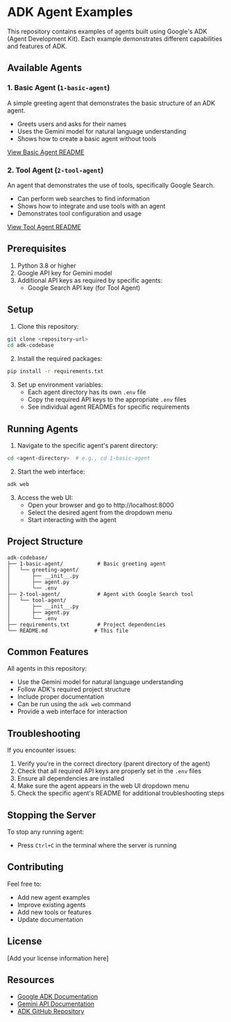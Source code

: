# ADK Agent Examples

This repository contains examples of agents built using Google's ADK (Agent Development Kit). Each example demonstrates different capabilities and features of ADK.

## Available Agents

### 1. Basic Agent (`1-basic-agent`)
A simple greeting agent that demonstrates the basic structure of an ADK agent.
- Greets users and asks for their names
- Uses the Gemini model for natural language understanding
- Shows how to create a basic agent without tools

[View Basic Agent README](1-basic-agent/README.md)

### 2. Tool Agent (`2-tool-agent`)
An agent that demonstrates the use of tools, specifically Google Search.
- Can perform web searches to find information
- Shows how to integrate and use tools with an agent
- Demonstrates tool configuration and usage

[View Tool Agent README](2-tool-agent/README.md)

## Prerequisites

1. Python 3.8 or higher
2. Google API key for Gemini model
3. Additional API keys as required by specific agents:
   - Google Search API key (for Tool Agent)

## Setup

1. Clone this repository:
```bash
git clone <repository-url>
cd adk-codebase
```

2. Install the required packages:
```bash
pip install -r requirements.txt
```

3. Set up environment variables:
   - Each agent directory has its own `.env` file
   - Copy the required API keys to the appropriate `.env` files
   - See individual agent READMEs for specific requirements

## Running Agents

1. Navigate to the specific agent's parent directory:
```bash
cd <agent-directory>  # e.g., cd 1-basic-agent
```

2. Start the web interface:
```bash
adk web
```

3. Access the web UI:
   - Open your browser and go to http://localhost:8000
   - Select the desired agent from the dropdown menu
   - Start interacting with the agent

## Project Structure

```
adk-codebase/
├── 1-basic-agent/           # Basic greeting agent
│   └── greeting-agent/
│       ├── __init__.py
│       ├── agent.py
│       └── .env
├── 2-tool-agent/            # Agent with Google Search tool
│   └── tool-agent/
│       ├── __init__.py
│       ├── agent.py
│       └── .env
├── requirements.txt         # Project dependencies
└── README.md               # This file
```

## Common Features

All agents in this repository:
- Use the Gemini model for natural language understanding
- Follow ADK's required project structure
- Include proper documentation
- Can be run using the `adk web` command
- Provide a web interface for interaction

## Troubleshooting

If you encounter issues:

1. Verify you're in the correct directory (parent directory of the agent)
2. Check that all required API keys are properly set in the `.env` files
3. Ensure all dependencies are installed
4. Make sure the agent appears in the web UI dropdown menu
5. Check the specific agent's README for additional troubleshooting steps

## Stopping the Server

To stop any running agent:
- Press `Ctrl+C` in the terminal where the server is running

## Contributing

Feel free to:
- Add new agent examples
- Improve existing agents
- Add new tools or features
- Update documentation

## License

[Add your license information here]

## Resources

- [Google ADK Documentation](https://ai.google.dev/docs)
- [Gemini API Documentation](https://ai.google.dev/gemini-api/docs)
- [ADK GitHub Repository](https://github.com/google/adk) 